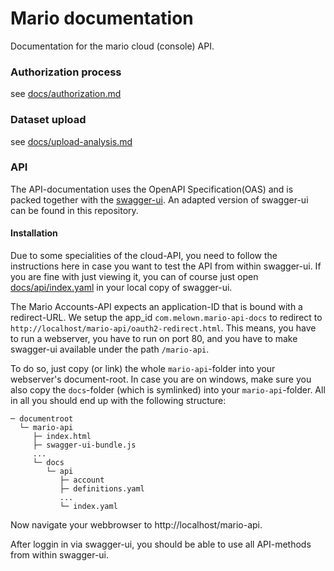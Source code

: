 # Mario documentation
Documentation for the mario cloud (console) API.

### Authorization process
see [docs/authorization.md](docs/authorization.md)


### Dataset upload
see [docs/upload-analysis.md](docs/upload-analysis.md)

### API
The API-documentation uses the OpenAPI Specification(OAS) and is packed together
with the [swagger-ui](http://swagger.io/swagger-ui/). An adapted version of swagger-ui
can be found in this repository.

#### Installation
Due to some specialities of the cloud-API, you need to follow the instructions here
in case you want to test the API from within swagger-ui. If you are fine with just
viewing it, you can of course just open [docs/api/index.yaml](docs/api/index.yaml)
in your local copy of swagger-ui.

The Mario Accounts-API expects an application-ID that is bound with a redirect-URL.
We setup the app_id `com.melown.mario-api-docs` to redirect to
`http://localhost/mario-api/oauth2-redirect.html`. This means, you have to run a
webserver, you have to run on port 80, and you have to make swagger-ui available
under the path `/mario-api`.

To do so, just copy (or link) the whole `mario-api`-folder into your webserver's
document-root. In case you are on windows, make sure you also copy the `docs`-folder
(which is symlinked) into your `mario-api`-folder. All in all you should end up
with the following structure:

```
─ documentroot
  └─ mario-api
     ├─ index.html
     ├─ swagger-ui-bundle.js
     ...
     └─ docs
        └─ api
           ├─ account
           ├─ definitions.yaml
           ...
           └─ index.yaml
```

Now navigate your webbrowser to http://localhost/mario-api.

After loggin in via swagger-ui, you should be able to use all API-methods from within swagger-ui.
